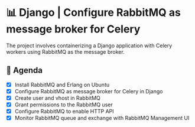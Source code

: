 # 📊 Django | Configure RabbitMQ as message broker for Celery

The project involves containerizing a Django application with Celery workers using RabbitMQ as the message broker.

## 🚀 Agenda
- [x] Install RabbitMQ and Erlang on Ubuntu
- [x] Configure RabbitMQ as message broker for Celery in Django
- [x] Create user and vhost in RabbitMQ
- [x] Grant permissions to the RabbitMQ user
- [x] Configure RabbitMQ to enable HTTP API
- [x] Monitor RabbitMQ queue and exchange with RabbitMQ Management UI
